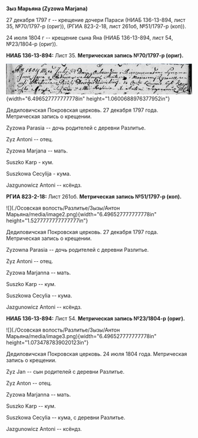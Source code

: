 **Зыз Марьяна (Zyzowa Marjana)**

27 декабря 1797 г -- крещение дочери Параси (НИАБ 136-13-894, лист 35,
№70/1797-р (ориг)), (РГИА 823-2-18, лист 261об, №51/1797-р (коп)).

24 июля 1804 г -- крещение сына Яна (НИАБ 136-13-894, лист 54,
№23/1804-р (ориг)).

**НИАБ 136-13-894:** Лист 35. **Метрическая запись №70/1797-р (ориг).**

![](./media/08131906c7e77cf98cc0c811105e06181c3b0967.png){width="6.496527777777778in"
height="1.0600688976377952in"}

Дедиловичская Покровская церковь. 27 декабря 1797 года. Метрическая
запись о крещении.

Zyzowa Parasia -- дочь родителей с деревни Разлитье.

Zyz Antoni -- отец.

Zyzowa Marjana -- мать.

Suszko Karp - кум.

Suszkowa Cecylija - кума.

Jazgunowicz Antoni -- ксёндз.

**РГИА 823-2-18:** Лист 261об. **Метрическая запись №51/1797-р (коп).**

![](./Осовская волость/Разлитье/Зызы/Антон Марьяна/media/image2.png){width="6.496527777777778in"
height="1.5277777777777777in"}

Дедиловичская Покровская церковь. 27 декабря 1797 года. Метрическая
запись о крещении.

Zyzowna Parasia -- дочь родителей с деревни Разлитье.

Zyz Antoni -- отец.

Zyzowa Marjanna -- мать.

Suszko Karp -- кум.

Suszkowa Cecylia -- кума.

Jazgunowicz Antoni -- ксёндз.

**НИАБ 136-13-894:** Лист 54. **Метрическая запись №23/1804-р (ориг).**

![](./Осовская волость/Разлитье/Зызы/Антон Марьяна/media/image3.png){width="6.496527777777778in"
height="1.0734787839020123in"}

Дедиловичская Покровская церковь. 24 июля 1804 года. Метрическая запись
о крещении.

Zyz Jan -- сын родителей с деревни Разлитье.

Zyz Anton -- отец.

Zyzowa Marjanna -- мать.

Suszko Karp -- кум.

Suszkowa Cecylia -- кума, с деревни Разлитье.

Jazgunowicz Antoni -- ксёндз.
